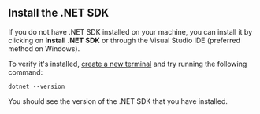 ## Install the .NET SDK

If you do not have .NET SDK installed on your machine, you can install it by clicking on __Install .NET SDK__ or through the Visual Studio IDE (preferred method on Windows).

To verify it's installed, [create a new terminal](command:workbench.action.terminal.new) and try running the following command:

```
dotnet --version
```

You should see the version of the .NET SDK that you have installed.
